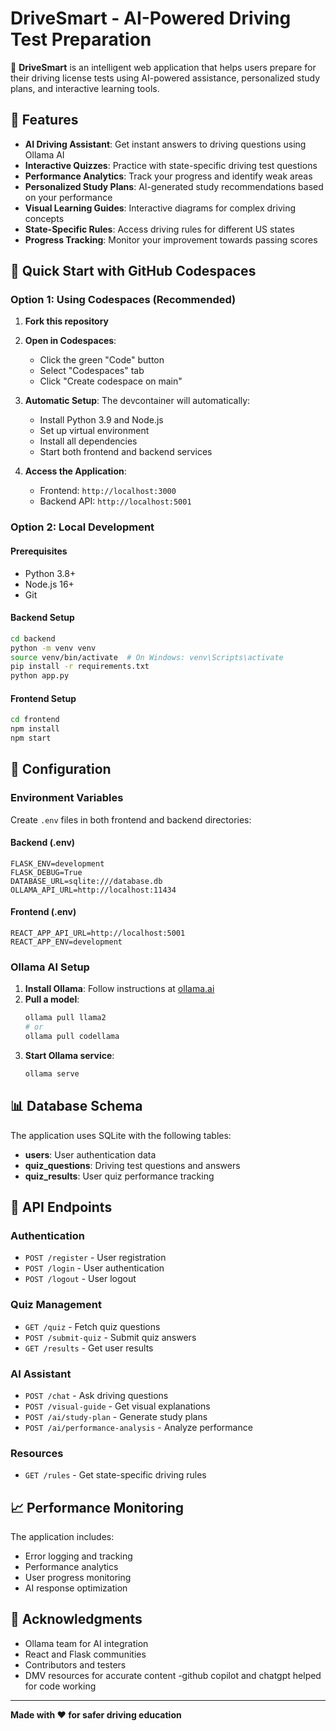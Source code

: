 # DriveSmart - AI-Powered Driving Test Preparation

🚗 **DriveSmart** is an intelligent web application that helps users prepare for their driving license tests using AI-powered assistance, personalized study plans, and interactive learning tools.

## 🌟 Features

- **AI Driving Assistant**: Get instant answers to driving questions using Ollama AI
- **Interactive Quizzes**: Practice with state-specific driving test questions
- **Performance Analytics**: Track your progress and identify weak areas
- **Personalized Study Plans**: AI-generated study recommendations based on your performance
- **Visual Learning Guides**: Interactive diagrams for complex driving concepts
- **State-Specific Rules**: Access driving rules for different US states
- **Progress Tracking**: Monitor your improvement towards passing scores


## 🚀 Quick Start with GitHub Codespaces

### Option 1: Using Codespaces (Recommended)

1. **Fork this repository**
2. **Open in Codespaces**:
   - Click the green "Code" button
   - Select "Codespaces" tab
   - Click "Create codespace on main"

3. **Automatic Setup**: The devcontainer will automatically:
   - Install Python 3.9 and Node.js
   - Set up virtual environment
   - Install all dependencies
   - Start both frontend and backend services

4. **Access the Application**:
   - Frontend: `http://localhost:3000`
   - Backend API: `http://localhost:5001`

### Option 2: Local Development

#### Prerequisites
- Python 3.8+
- Node.js 16+
- Git

#### Backend Setup
```bash
cd backend
python -m venv venv
source venv/bin/activate  # On Windows: venv\Scripts\activate
pip install -r requirements.txt
python app.py
```

#### Frontend Setup
```bash
cd frontend
npm install
npm start
```
## 🔧 Configuration

### Environment Variables

Create `.env` files in both frontend and backend directories:

#### Backend (.env)
```env
FLASK_ENV=development
FLASK_DEBUG=True
DATABASE_URL=sqlite:///database.db
OLLAMA_API_URL=http://localhost:11434
```

#### Frontend (.env)
```env
REACT_APP_API_URL=http://localhost:5001
REACT_APP_ENV=development
```

### Ollama AI Setup

1. **Install Ollama**: Follow instructions at [ollama.ai](https://ollama.ai)
2. **Pull a model**:
   ```bash
   ollama pull llama2
   # or
   ollama pull codellama
   ```
3. **Start Ollama service**:
   ```bash
   ollama serve
   ```

## 📊 Database Schema

The application uses SQLite with the following tables:

- **users**: User authentication data
- **quiz_questions**: Driving test questions and answers
- **quiz_results**: User quiz performance tracking


## 🔗 API Endpoints

### Authentication
- `POST /register` - User registration
- `POST /login` - User authentication
- `POST /logout` - User logout

### Quiz Management
- `GET /quiz` - Fetch quiz questions
- `POST /submit-quiz` - Submit quiz answers
- `GET /results` - Get user results

### AI Assistant
- `POST /chat` - Ask driving questions
- `POST /visual-guide` - Get visual explanations
- `POST /ai/study-plan` - Generate study plans
- `POST /ai/performance-analysis` - Analyze performance

### Resources
- `GET /rules` - Get state-specific driving rules


## 📈 Performance Monitoring

The application includes:
- Error logging and tracking
- Performance analytics
- User progress monitoring
- AI response optimization

## 🙏 Acknowledgments

- Ollama team for AI integration
- React and Flask communities
- Contributors and testers
- DMV resources for accurate content
-github copilot and chatgpt helped for code working
---

**Made with ❤️ for safer driving education**
